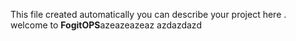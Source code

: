  This file created automatically you can describe your project here . welcome to **FogitOPS**azeazeazeaz
azdazdazd

